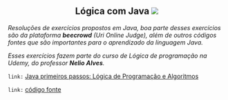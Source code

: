 <h2 align="center">Lógica com Java
<img src="https://icongr.am/devicon/java-original.svg?size=70&color=currentColor"></a></h2> 








*Resoluções de exercícios propostos em Java, boa parte desses exercícios são da plataforma ***beecrowd*** (Uri Online Judge), além de outros códigos fontes que são importantes para o aprendizado da linguagem Java.*

*Esses exercícios fazem parte do curso de Lógica de programação na Udemy, do professor ***Nelio Alves***.* 

`link:` [Java primeiros passos: Lógica de Programação e Algoritmos](https://www.udemy.com/course/java-curso-logica-de-programacao/)

`link:` [código fonte](https://github.com/igorleon0/logica-java/tree/master/src/br/com)
